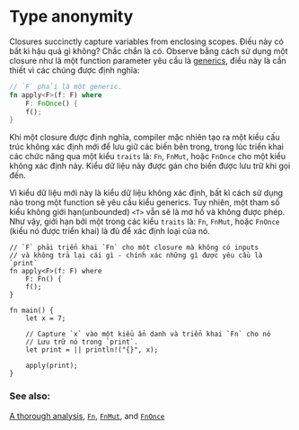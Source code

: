 # Type anonymity

Closures succinctly capture variables from enclosing scopes. Điều này có bất kì hậu quả gì không? Chắc chắn là có. Observe bằng cách sử dụng một closure như là một function parameter yêu cầu là [generics], điều này là cần thiết vì các chúng được định nghĩa:

```rust
// `F` phải là một generic.
fn apply<F>(f: F) where
    F: FnOnce() {
    f();
}
```

Khi một closure được định nghĩa, compiler mặc nhiên tạo ra một kiểu cấu trúc không xác định mới để lưu giữ các biến bên trong, trong lúc triển khai các chức năng qua một kiểu `traits` là: `Fn`, `FnMut`, hoặc
`FnOnce` cho một kiểu không xác định này. Kiểu dữ liệu này được gán cho biến được lưu trữ khi gọi đến.

Vì kiểu dữ liệu mới này là kiểu dữ liệu không xác định, bất kì cách sử dụng nào trong một function sẽ yêu cầu kiểu generics. Tuy nhiên, một tham số kiểu không giới hạn(unbounded) `<T>` vẫn sẽ là mơ hồ và không được phép. Như vậy, giới hạn bởi một trong các kiểu `traits` là: `Fn`, `FnMut`, hoặc
`FnOnce` (kiểu nó được triển khai) là đủ để xác định loại của nó.

```rust,editable
// `F` phải triển khai `Fn` cho một closure mà không có inputs
// và không trả lại cái gì - chính xác những gì được yêu cầu là `print`
fn apply<F>(f: F) where
    F: Fn() {
    f();
}

fn main() {
    let x = 7;

    // Capture `x` vào một kiểu ẩn danh và triển khai `Fn` cho nó
    // Lưu trữ nó trong `print`.
    let print = || println!("{}", x);

    apply(print);
}
```

### See also:

[A thorough analysis][thorough_analysis], [`Fn`][fn], [`FnMut`][fn_mut],
and [`FnOnce`][fn_once]

[generics]: ../../generics.md
[fn]: https://doc.rust-lang.org/std/ops/trait.Fn.html
[fn_mut]: https://doc.rust-lang.org/std/ops/trait.FnMut.html
[fn_once]: https://doc.rust-lang.org/std/ops/trait.FnOnce.html
[thorough_analysis]: https://huonw.github.io/blog/2015/05/finding-closure-in-rust/
